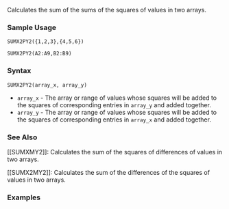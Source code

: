 Calculates the sum of the sums of the squares of values in two arrays.

### Sample Usage

`SUMX2PY2({1,2,3},{4,5,6})`

`SUMX2PY2(A2:A9,B2:B9)`

### Syntax

`SUMX2PY2(array_x, array_y)`

* `array_x` - The array or range of values whose squares will be added to the squares of corresponding entries in `array_y` and added together.
* `array_y` - The array or range of values whose squares will be added to the squares of corresponding entries in `array_x` and added together.

### See Also

[[SUMXMY2]]: Calculates the sum of the squares of differences of values in two arrays.

[[SUMX2MY2]]: Calculates the sum of the differences of the squares of values in two arrays.

### Examples
